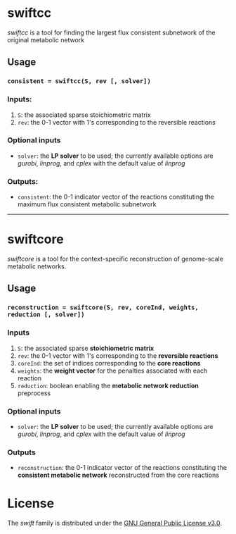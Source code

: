 # swiftcc
*swiftcc* is a tool for finding the largest flux consistent subnetwork of the original metabolic network

## Usage
### `consistent = swiftcc(S, rev [, solver])`

### Inputs:
1. `S`: the associated sparse stoichiometric matrix
2. `rev`: the 0-1 vector with 1's corresponding to the reversible reactions

### Optional inputs
* `solver`: the **LP solver** to be used; the currently available options are _gurobi_, _linprog_, and _cplex_ with the default value of _linprog_

### Outputs:
* `consistent`: the 0-1 indicator vector of the reactions constituting the maximum flux consistent metabolic subnetwork

***

# swiftcore
*swiftcore* is a tool for the context-specific reconstruction of genome-scale metabolic networks.

## Usage
### `reconstruction = swiftcore(S, rev, coreInd, weights, reduction [, solver])`

### Inputs
1. `S`: the associated sparse **stoichiometric matrix**
2. `rev`: the 0-1 vector with 1's corresponding to the **reversible reactions**
3. `coreInd`: the set of indices corresponding to the **core reactions**
4. `weights`: the **weight vector** for the penalties associated with each reaction
5. `reduction`: boolean enabling the **metabolic network reduction** preprocess

### Optional inputs
* `solver`: the **LP solver** to be used; the currently available options are _gurobi_, _linprog_, and _cplex_ with the default value of _linprog_

### Outputs
* `reconstruction`: the 0-1 indicator vector of the reactions constituting the **consistent metabolic network** reconstructed from the core reactions

# License
The *swift* family is distributed under the [GNU General Public License v3.0](http://www.gnu.org/copyleft/gpl.html).
